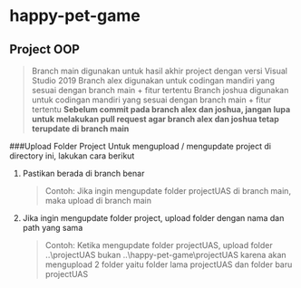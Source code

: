 # happy-pet-game

## Project OOP

> Branch main digunakan untuk hasil akhir project dengan versi Visual Studio 2019
> Branch alex digunakan untuk codingan mandiri yang sesuai dengan branch main + fitur tertentu 
> Branch joshua digunakan untuk codingan mandiri yang sesuai dengan branch main + fitur tertentu 
**Sebelum commit pada branch alex dan joshua, jangan lupa untuk melakukan pull request agar branch alex dan joshua tetap terupdate di branch main**

###Upload Folder Project
Untuk mengupload / mengupdate project di directory ini, lakukan cara berikut
1. Pastikan berada di branch benar
   > Contoh: Jika ingin mengupdate folder projectUAS di branch main, maka upload di branch main
2. Jika ingin mengupdate folder project, upload folder dengan nama dan path yang sama
   > Contoh: Ketika mengupdate folder projectUAS, upload folder ..\projectUAS bukan ..\happy-pet-game\projectUAS karena akan mengupload 2 folder yaitu folder                  lama projectUAS dan folder baru projectUAS
